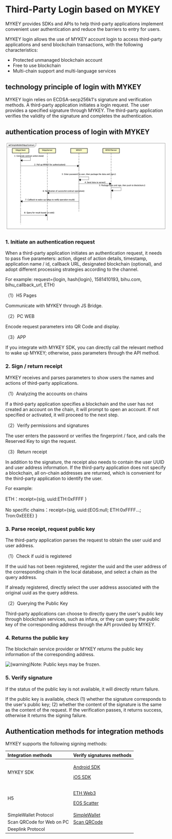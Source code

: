 # Third-Party Login based on MYKEY

MYKEY provides SDKs and APIs to help third-party applications implement convenient user authentication and reduce the barriers to entry for users.

MYKEY login allows the use of MYKEY account login to access third-party applications and send blockchain transactions, with the following characteristics:

* Protected unmanaged blockchain account 
* Free to use blockchain
* Multi-chain support and multi-language services

## technology principle of login with MYKEY 

MYKEY login relies on ECDSA-secp256k1's signature and verification methods. A third-party application initiates a login request. The user provides a specified signature through MYKEY. The third-party application verifies the validity of the signature and completes the authentication.

## authentication process of login with MYKEY

![](.gitbook/assets/image%20%285%29.png)

### 1. Initiate an authentication request

When a third-party application initiates an authentication request, it needs to pass five parameters: action, digest of action details, timestamp, application name / id, callback URL, designated blockchain \(optional\), and adopt different processing strategies according to the channel.

For example: request={login, hash{login}, 1581410193, bihu.com, bihu\_callback\_url, ETH}

（1）H5 Pages

Communicate with MYKEY through JS Bridge.

（2）PC WEB

Encode request parameters into QR Code and display.

（3）APP

If you integrate with MYKEY SDK, you can directly call the relevant method to wake up MYKEY; otherwise, pass parameters through the API method.  


### 2. Sign / return receipt

MYKEY receives and parses parameters to show users the names and actions of third-party applications.

（1）Analyzing the accounts on chains 

If a third-party application specifies a blockchain and the user has not created an account on the chain, it will prompt to open an account. If not specified or activated, it will proceed to the next step.

（2）Verify permissions and signatures

The user enters the password or verifies the fingerprint / face, and calls the Reserved Key to sign the request.

（3）Return receipt

In addition to the signature, the receipt also needs to contain the user UUID and user address information. If the third-party application does not specify a blockchain, all on-chain addresses are returned, which is convenient for the third-party application to identify the user.

For example:

ETH：receipt={sig, uuid:ETH:0xFFFF }

No specific chains：receipt={sig, uuid:{EOS:null; ETH:0xFFFF...; Tron:0xEEEE}  }

### 3. Parse receipt, request public key

The third-party application parses the request to obtain the user uuid and user address.

（1）Check if uuid is registered

If the uuid has not been registered, register the uuid and the user address of the corresponding chain in the local database, and select a chain as the query address.

If already registered, directly select the user address associated with the original uuid as the query address.

（2）Querying the Public Key

Third-party applications can choose to directly query the user's public key through blockchain services, such as infura, or they can query the public key of the corresponding address through the API provided by MYKEY.

### 4. Returns the public key

The blockchain service provider or MYKEY returns the public key information of the corresponding address.

![\(warning\)](https://confluence.inner-bihu.com/s/en_US/7901/04c8b7bf0a5b4889210956b8230224e43d124b25/_/images/icons/emoticons/warning.svg)Note: Public keys may be frozen.

### 5. Verify signature

If the status of the public key is not available, it will directly return failure.

If the public key is available, check \(1\) whether the signature corresponds to the user's public key; \(2\) whether the content of the signature is the same as the content of the request. If the verification passes, it returns success, otherwise it returns the signing failure.

## Authentication methods for integration methods

MYKEY supports the following signing methods:

<table>
  <thead>
    <tr>
      <th style="text-align:left">Integration methods</th>
      <th style="text-align:left">Verify signatures methods</th>
    </tr>
  </thead>
  <tbody>
    <tr>
      <td style="text-align:left">MYKEY SDK</td>
      <td style="text-align:left">
        <p>&#x200B;<a href="https://app.gitbook.com/@mykey/s/mykey-docs/~/drafts/-M0YWbq9MRyudOOMs8Aw/v/English/integrate-with-mykey/integration-android/sign">Android SDK</a>&#x200B;</p>
        <p>&#x200B;<a href="https://app.gitbook.com/@mykey/s/mykey-docs/~/drafts/-M0YWbq9MRyudOOMs8Aw/v/English/integrate-with-mykey/integration-ios/sign">iOS SDK</a>&#x200B;</p>
      </td>
    </tr>
    <tr>
      <td style="text-align:left">H5</td>
      <td style="text-align:left">
        <p>&#x200B;<a href="https://app.gitbook.com/@mykey/s/mykey-docs/~/drafts/-M0YWbq9MRyudOOMs8Aw/v/English/integrate-with-mykey/h5/eth#verify-signing-with-mykey">ETH Web3</a>&#x200B;</p>
        <p>&#x200B;<a href="https://app.gitbook.com/@mykey/s/mykey-docs/~/drafts/-M0YWbq9MRyudOOMs8Aw/v/English/integrate-with-mykey/h5/eos#verify-signing-with-mykey">EOS Scatter</a>&#x200B;</p>
      </td>
    </tr>
    <tr>
      <td style="text-align:left">SimpleWallet Protocol</td>
      <td style="text-align:left">&#x200B;<a href="https://app.gitbook.com/@mykey/s/mykey-docs/~/drafts/-M0YWbq9MRyudOOMs8Aw/v/English/integrate-with-mykey/simplewallet#sign">SimpleWallet</a>&#x200B;</td>
    </tr>
    <tr>
      <td style="text-align:left">Scan QRCode for Web on PC</td>
      <td style="text-align:left">&#x200B;<a href="https://app.gitbook.com/@mykey/s/mykey-docs/~/drafts/-M0YWbq9MRyudOOMs8Aw/v/English/integrate-with-mykey/simplewallet/scan#sign">Scan QRCode</a>&#x200B;</td>
    </tr>
    <tr>
      <td style="text-align:left">Deeplink Protocol</td>
      <td style="text-align:left">&#x200B;</td>
    </tr>
  </tbody>
</table>


